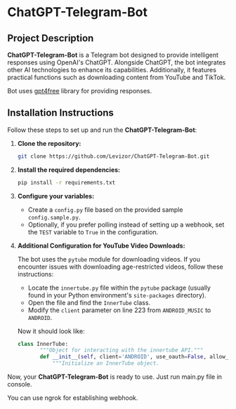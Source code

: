 # ChatGPT-Telegram-Bot

## Project Description

**ChatGPT-Telegram-Bot** is a Telegram bot designed to provide intelligent responses using OpenAI's ChatGPT. Alongside ChatGPT, the bot integrates other AI technologies to enhance its capabilities. Additionally, it features practical functions such as downloading content from YouTube and TikTok.

Bot uses [gpt4free](https://github.com/xtekky/gpt4free) library for providing responses.

## Installation Instructions

Follow these steps to set up and run the **ChatGPT-Telegram-Bot**:

1. **Clone the repository:**
   ```bash
   git clone https://github.com/Levizor/ChatGPT-Telegram-Bot.git
   ```

2. **Install the required dependencies:**
   ```bash
   pip install -r requirements.txt
   ```

3. **Configure your variables:**
   - Create a `config.py` file based on the provided sample `config.sample.py`.
   - Optionally, if you prefer polling instead of setting up a webhook, set the `TEST` variable to `True` in the configuration.

4. **Additional Configuration for YouTube Video Downloads:**

   The bot uses the `pytube` module for downloading videos. If you encounter issues with downloading age-restricted videos, follow these instructions:

   - Locate the `innertube.py` file within the `pytube` package (usually found in your Python environment's `site-packages` directory).
   - Open the file and find the `InnerTube` class.
   - Modify the `client` parameter on line 223 from `ANDROID_MUSIC` to `ANDROID`.

   Now it should look like:
   
     ```innertube.py
     class InnerTube:
            """Object for interacting with the innertube API."""
            def __init__(self, client='ANDROID', use_oauth=False, allow_cache=True):
                """Initialize an InnerTube object.

     ```


Now, your **ChatGPT-Telegram-Bot** is ready to use. Just run main.py file in console. 

You can use ngrok for establishing webhook. 
